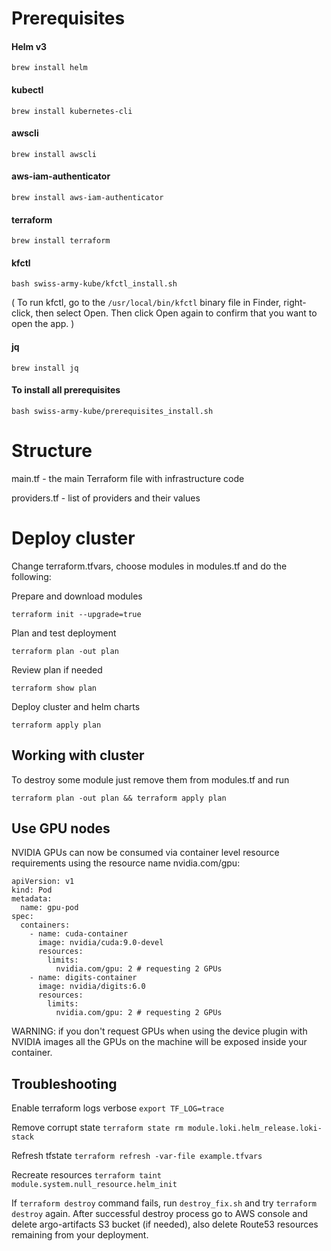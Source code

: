# Prerequisites

#### Helm v3  
`brew install helm`

#### kubectl  
`brew install kubernetes-cli`

#### awscli  
`brew install awscli`

#### aws-iam-authenticator  
`brew install aws-iam-authenticator`

#### terraform  
`brew install terraform`

#### kfctl 
`bash swiss-army-kube/kfctl_install.sh`

( To run kfctl, go to the `/usr/local/bin/kfctl` binary file in Finder, right-click, then select Open. Then click Open again to confirm that you want to open the app. )  

#### jq
`brew install jq`

#### To install all prerequisites
`bash swiss-army-kube/prerequisites_install.sh` 

# Structure
  main.tf - the main Terraform file with infrastructure code

  providers.tf - list of providers and their values

# Deploy cluster
Change terraform.tfvars, choose modules in modules.tf and do the following:

Prepare and download modules

`terraform init --upgrade=true`

Plan and test deployment

`terraform plan -out plan`

Review plan if needed

`terraform show plan`

Deploy cluster and helm charts

`terraform apply plan`

## Working with cluster

To destroy some module just remove them from modules.tf and run 

`terraform plan -out plan && terraform apply plan`


## Use GPU nodes

NVIDIA GPUs can now be consumed via container level resource requirements using the resource name nvidia.com/gpu:

```
apiVersion: v1
kind: Pod
metadata:
  name: gpu-pod
spec:
  containers:
    - name: cuda-container
      image: nvidia/cuda:9.0-devel
      resources:
        limits:
          nvidia.com/gpu: 2 # requesting 2 GPUs
    - name: digits-container
      image: nvidia/digits:6.0
      resources:
        limits:
          nvidia.com/gpu: 2 # requesting 2 GPUs
```          
WARNING: if you don't request GPUs when using the device plugin with NVIDIA images all the GPUs on the machine will be exposed inside your container.

## Troubleshooting
Enable terraform logs verbose
`export TF_LOG=trace`

Remove corrupt state 
`terraform state rm module.loki.helm_release.loki-stack`

Refresh tfstate
`terraform refresh -var-file example.tfvars`

Recreate resources
`terraform taint module.system.null_resource.helm_init`

If `terraform destroy` command fails, run
`destroy_fix.sh`
and try `terraform destroy` again. After successful destroy process go to AWS console and delete argo-artifacts S3 bucket (if needed), also delete Route53 resources remaining from your deployment.